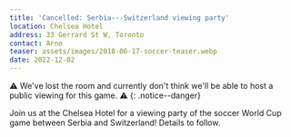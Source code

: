 ```yaml
---
title: 'Cancelled: Serbia---Switzerland viewing party'
location: Chelsea Hotel
address: 33 Gerrard St W, Toronto
contact: Arno
teaser: assets/images/2018-06-17-soccer-teaser.webp
date: 2022-12-02
---
```


:warning: We've lost the room and currently don't think we'll be able to host a
public viewing for this game. :warning:
{: .notice--danger}

Join us at the Chelsea Hotel for a viewing party of the soccer World Cup game
between Serbia and Switzerland! Details to follow.
